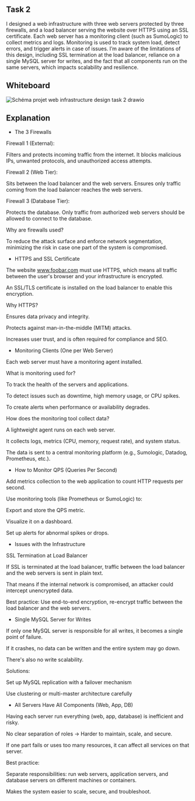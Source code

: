 ## Task 2

I designed a web infrastructure with three web servers protected by three firewalls, and a load balancer serving the website over HTTPS using an SSL certificate. Each web server has a monitoring client (such as SumoLogic) to collect metrics and logs. Monitoring is used to track system load, detect errors, and trigger alerts in case of issues. I’m aware of the limitations of this design, including SSL termination at the load balancer, reliance on a single MySQL server for writes, and the fact that all components run on the same servers, which impacts scalability and resilience.

## Whiteboard

![Schéma projet web infrastructure design task 2 drawio](https://github.com/user-attachments/assets/0a0ef4c5-fccf-4816-8bce-638c0759a35c)


## Explanation

- The 3 Firewalls

Firewall 1 (External):

Filters and protects incoming traffic from the internet. It blocks malicious IPs, unwanted protocols, and unauthorized access attempts.

Firewall 2 (Web Tier):

Sits between the load balancer and the web servers. Ensures only traffic coming from the load balancer reaches the web servers.

Firewall 3 (Database Tier):

Protects the database. Only traffic from authorized web servers should be allowed to connect to the database.

Why are firewalls used?

To reduce the attack surface and enforce network segmentation, minimizing the risk in case one part of the system is compromised.

- HTTPS and SSL Certificate

The website www.foobar.com must use HTTPS, which means all traffic between the user's browser and your infrastructure is encrypted.

An SSL/TLS certificate is installed on the load balancer to enable this encryption.

Why HTTPS?

Ensures data privacy and integrity.

Protects against man-in-the-middle (MITM) attacks.

Increases user trust, and is often required for compliance and SEO.

- Monitoring Clients (One per Web Server)

Each web server must have a monitoring agent installed.

What is monitoring used for?

To track the health of the servers and applications.

To detect issues such as downtime, high memory usage, or CPU spikes.

To create alerts when performance or availability degrades.

How does the monitoring tool collect data?

A lightweight agent runs on each web server.

It collects logs, metrics (CPU, memory, request rate), and system status.

The data is sent to a central monitoring platform (e.g., Sumologic, Datadog, Prometheus, etc.).

- How to Monitor QPS (Queries Per Second)

Add metrics collection to the web application to count HTTP requests per second.

Use monitoring tools (like Prometheus or SumoLogic) to:

Export and store the QPS metric.

Visualize it on a dashboard.

Set up alerts for abnormal spikes or drops.

- Issues with the Infrastructure

SSL Termination at Load Balancer

If SSL is terminated at the load balancer, traffic between the load balancer and the web servers is sent in plain text.

That means if the internal network is compromised, an attacker could intercept unencrypted data.

Best practice: Use end-to-end encryption, re-encrypt traffic between the load balancer and the web servers.

- Single MySQL Server for Writes

If only one MySQL server is responsible for all writes, it becomes a single point of failure.

If it crashes, no data can be written and the entire system may go down.

There's also no write scalability.

Solutions:

Set up MySQL replication with a failover mechanism

Use clustering or multi-master architecture carefully

- All Servers Have All Components (Web, App, DB)

Having each server run everything (web, app, database) is inefficient and risky.

No clear separation of roles → Harder to maintain, scale, and secure.

If one part fails or uses too many resources, it can affect all services on that server.

Best practice:

Separate responsibilities: run web servers, application servers, and database servers on different machines or containers.

Makes the system easier to scale, secure, and troubleshoot.
